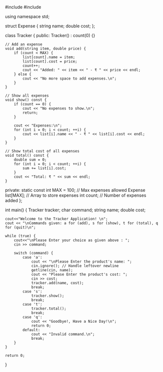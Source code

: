 #include <iostream>
#include <string>

using namespace std;

struct Expense {
    string name;
    double cost;
};

class Tracker {
public:
    Tracker() : count(0) {}

    // Add an expense
    void add(string item, double price) {
        if (count < MAX) {
            list[count].name = item;
            list[count].cost = price;
            count++;
            cout << "Added: " << item << " - ₹ " << price << endl;
        } else {
            cout << "No more space to add expenses.\n";
        }
    }

    // Show all expenses
    void show() const {
        if (count == 0) {
            cout << "No expenses to show.\n";
            return;
        }

        cout << "Expenses:\n";
        for (int i = 0; i < count; ++i) {
            cout << list[i].name << " - ₹ " << list[i].cost << endl;
        }
    }

    // Show total cost of all expenses
    void total() const {
        double sum = 0;
        for (int i = 0; i < count; ++i) {
            sum += list[i].cost;
        }
        cout << "Total: ₹ " << sum << endl;
    }

private:
    static const int MAX = 100;   // Max expenses allowed
    Expense list[MAX];            // Array to store expenses
    int count;                    // Number of expenses added
};

int main() {
    Tracker tracker;
    char command;
    string name;
    double cost;

    cout<<"Welcome to the Tracker Application! \n";
    cout << "\nCommands given: a for (add), s for (show), t for (total), q for (quit)\n";

    while (true) {
        cout<<"\nPlease Enter your choice as given above : ";
        cin >> command;

        switch (command) {
            case 'a':
                cout << "\nPlease Enter the product's name: ";
                cin.ignore(); // Handle leftover newline
                getline(cin, name);
                cout << "Please Enter the product's cost: ";
                cin >> cost;
                tracker.add(name, cost);
                break;
            case 's':
                tracker.show();
                break;
            case 't':
                tracker.total();
                break;
            case 'q':
                cout << "Goodbye!, Have a Nice Day!\n";
                return 0;
            default:
                cout << "Invalid command.\n";
                break;
        }
    }

    return 0;
}
